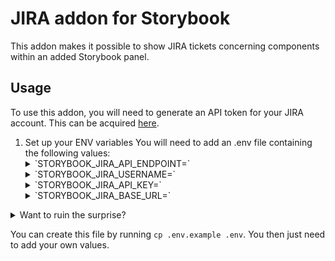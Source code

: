 # JIRA addon for Storybook

This addon makes it possible to show JIRA tickets concerning components within an added Storybook panel.

## Usage
To use this addon, you will need to generate an API token for your JIRA account. This can be acquired [here](https://id.atlassian.com/manage-profile/security/api-tokens).

1.  Set up your ENV variables
    You will need to add an .env file containing the following values:
    <details>
    <summary>`STORYBOOK_JIRA_API_ENDPOINT=`</summary> 
    This will be the API endpoint for obtaining ticket data from JIRA. This will be something like: `https://<company-name>.atlassian.net/rest/api/latest/issue`
    </details>
    <details>
    <summary>`STORYBOOK_JIRA_USERNAME=`</summary>
    This will be your username for logging in to JIRA. Most of the times it will just be your email address.
    </details>
    <details>
    <summary>`STORYBOOK_JIRA_API_KEY=`</summary>
    You can obtain your api-key for JIRA [here](https://id.atlassian.com/manage-profile/security/api-tokens>).
    </details>
    <details>
    <summary>`STORYBOOK_JIRA_BASE_URL=`</summary>
    This will be something like: `https://<company-name>.atlassian.net/browse`.
    </details>
<details>
<summary>Want to ruin the surprise?</summary>
<br>
Well, you asked for it!
</details>

You can create this file by running `cp .env.example .env`. You then just need to add your own values.